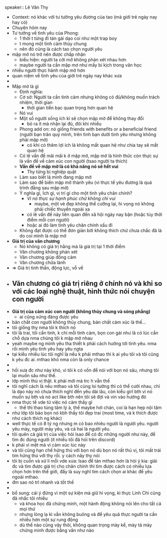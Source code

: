 speaker:: Lê Vân Thy

- Context: nó khác với tư tưởng yêu đương của tao (mà giới trẻ ngày nay hay có)
- Chuyện hôm nay
- Tư tưởng về tình yêu của Phong:
	- 1 thời t từng đi tán gái dạo coi như một trap boy
	- t mong một tình cảm thủy chung
	- nên đó cũng là cách tao chọn người yêu
- mập mờ nó trở nên được chấp nhận
	- biểu hiện: người ta cởi mở không phán xét nhau hơn
	- maybe người ta cần mập mơ như mấy bi kịch trong văn học
- nhiều người thực hành mập mờ hơn
- quan niệm về tình yêu của giới trẻ ngày nay khác xưa
-
- Mập mờ là gì
	- Định nghĩa:
	- Cơ sở: Người ta cần tình cảm nhưng không có đủ/không muốn trách nhiệm, thời gian
		- thời gian tiền bạc quan trọng hơn quan hệ
	- Nó vui
	- Một số người sống ích kỉ sẽ chọn mập mờ để không thay đổi
		- bỏ ra ít mà nhận lại đủ, đôi khi nhiều
	- Phong add on: nó giống friends with benefits or a beneficial friend (người bạn trân quý mình, trên tình bạn dưới tình yêu nhưng không phải mập mờ)
		- có khi có thêm lợi ích là không mất quan hệ như chia tay sẽ mất quan hệ
	- Có lẽ vấn đề mãi mãi k ở mập mờ, mập mờ là hình thức còn thực sự là vấn đề về cảm xúc con người (tsao người ta thích)
	- **Vấn đề về mập mờ là có khả năng nó sẽ hết vui**
		- Thy từng bị nghiệp quật
	- Làm sao biết là mình đang mập mờ
	- Làm sao để biến mập mờ thành yêu (vì thực tế yêu đương là quá trình đằng sau mập mờ)
	- Ý nghĩa gì, Ích gì, vị trí gì cho một tình yêu chân chính?
		- *Vì nó thực sự hạnh phúc chứ không chỉ vui*
			- maybe, một vẻ đẹp không thể cưỡng lại, hi vọng nó không phải chiếc thuyền ngoài xa
		- có lẽ vấn đề này liên quan đến xã hội ngày nay bận (hoặc tùy thời điểm mỗi con người)
		- hoặc ai đó làm tình yêu chân chính xấu đi
	- Không đạt được có thể đơn giản bởi không thích chứ chưa chắc đã là do coi mình là mập mờ
- **Giá trị của văn chương**
	- Nó không có giá trị hằng mà là giá trị tại 1 thời điểm
	- Văn chương không phán xét
	- Văn chương giúp đồng cảm
	- Văn chương chữa lành
- => Giá trị tinh thần, động lực, vỗ về
- Văn chương có giá trị riêng ở chính nó và khi so với các loại nghệ thuật, hình thức nói chuyện con người
	-
- **Giá trị của cảm xúc con người (không thủy chung và sòng phẳng)**
	- ai cũng xứng đáng được yêu
- bản chất con người không thủy chung, bản chất cảm xúc là thế...
- tôi giống thy nma tôi k thích nó
- tôi là trai, tôi cần tình, k chỉ mỗi tình cảm, bọn con gái như lã có lúc cần chỗ dựa nma chúng tôi k mập mờ nhau
- yeah maybe ng mình yêu tha thiết k phải cách hướng tới tình yêu. nma rồi mình yêu tình yêu hay yêu ngta
- tại kiểu nhiều lúc tôi nghĩ là nếu k phải mthao thì k ai yêu tôi và tôi cũng k yêu đc ai. mthao khó nma còn là only chance
-
- hồi xưa đc như này khó, vì tôi k có vốn để nói với bọn nó sâu, nhưng tôi lại muốn sâu như thế.
- lớp mình thú vị thật. k phải mới mà trc h vẫn thế
- tôi nghĩ cách là nếu mthao và tôi cùng lsi tưởng thì có thể cưới nhau, chỉ là dạo này nó chưa thích nghĩ đến yêu dài lâu, còn kiểu girl bth vì nó muốn sự bth và nó act like bth nên tôi sẽ đợi và vin vào hướng đó
- nma thực tế vde từ việc nó cảm thấy gì
	- thế thì thao túng tâm lý à, thế maybe hơi chán, coi là hạn hẹp nội tâm
- như lớp tôi bảo bọn nó kbh thấy tôi đẹp trai (most time, và k thích được như cách thích ng khác)
- well thực tế có 8 tỷ ng nhưng m có bao nhiêu người là người yêu. người yêu mày, người mày yêu, và cả hai là người yêu.
- tôi quên cả giá trị của việc hỏi lsao để có đc những người như này, để tìm đc đúng người (ít nhiều tôi đã hỏi trên discord)
- k phải vì mệt mà vì cảm xúc lúc này
- và tôi cũng hạn chế hứng thú với bọn nó dù bọn nó rất thú vị, tôi mất trái tim hứng thú với thy rồi. y cách nãy thy nói
- tôi bị cuốn và xử lí mỗi vde xưa: lsao để tán mthao hơn là hỏi ý kia: giải đc và tìm được giá trị cho chân chính thì tìm được cách có nhiều lựa chọn hơn trên thế giới, đấy là suy nghĩ tìm cách chọn ai khác để yêu ngoài mthao.
- đm sao nó trl nhanh và tốt thế
-
- bổ sung: cái ý đừng vì một sự kiện mà giữ hi vọng, kì thực Linh Chi cũng đã nhắc tôi nhiều
	- và khoa học đã chứng minh, một hành động không nói lên cho tất cả mọi thứ
	- nhưng lòng lạ kì vẫn không buông và để yêu quả thực người ta cần nhiều hơn một sự rung động
	- dù thế nào cũng vậy thôi, không quan trọng mày kể, mày tả mày chứng minh được bằng văn như nào